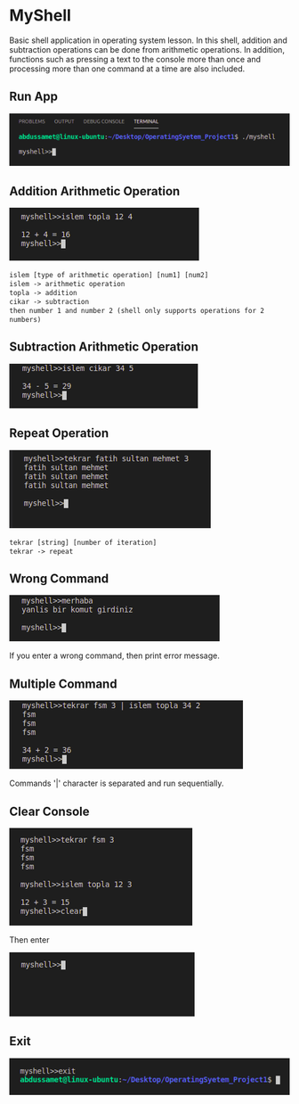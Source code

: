 # MyShell
Basic shell application in operating system lesson. In this shell, addition and subtraction operations can be done from 
arithmetic operations. In addition, functions such as pressing a text to the console more than once and processing more 
than one command at a time are also included.

## Run App
![](./ekranciktilari/work_myshell.png)

## Addition Arithmetic Operation
![](./ekranciktilari/islem_topla.png)

```
islem [type of arithmetic operation] [num1] [num2]
islem -> arithmetic operation
topla -> addition
cikar -> subtraction
then number 1 and number 2 (shell only supports operations for 2 numbers)
```

## Subtraction Arithmetic Operation
![](./ekranciktilari/islem_cikar.png)

## Repeat Operation
![](./ekranciktilari/tekrar.png)

```
tekrar [string] [number of iteration]
tekrar -> repeat
```

## Wrong Command
![](./ekranciktilari/yanli_komut_girilmesi.png)

If you enter a wrong command, then print error message.

## Multiple Command
![](./ekranciktilari/birden_fazla_komut.png)

Commands '|' character is separated and run sequentially.

## Clear Console
![](./ekranciktilari/clear_oncesi.png)

Then enter

![](./ekranciktilari/clear_sonrasi.png)

## Exit
![](./ekranciktilari/exit.png)